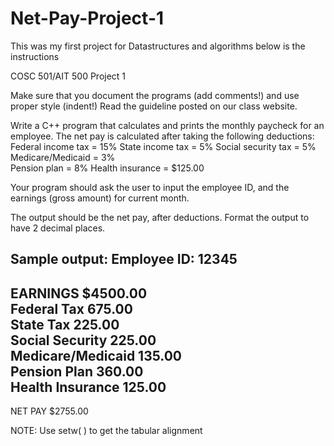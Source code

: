 # Net-Pay-Project-1

This was my first project for Datastructures and algorithms below is the instructions 

COSC 501/AIT 500 Project  1                             

Make sure that you document the programs (add comments!) and use proper style (indent!) Read the guideline posted on our class website.  
 
Write a C++ program that calculates and prints the monthly paycheck for an employee. 
The net pay is calculated after taking the following deductions:      
Federal income tax  = 15%      State income tax    =  5%      Social security tax =  5%      Medicare/Medicaid   =  3%      
Pension plan        =  8%      Health insurance    = $125.00  

Your program should ask the user to input the employee ID,  and the earnings (gross amount) for current month. 

The output should be the net pay, after deductions. Format the output to have 2 decimal places.  

Sample output:  Employee ID:                     12345  
--------------------------------------  
EARNINGS                      $4500.00  
Federal Tax                     675.00  
State Tax                       225.00  
Social Security                 225.00  
Medicare/Medicaid               135.00  
Pension Plan                    360.00  
Health Insurance                125.00  
--------------------------------------  
NET PAY                       $2755.00  

NOTE: Use setw( ) to get the tabular alignment

